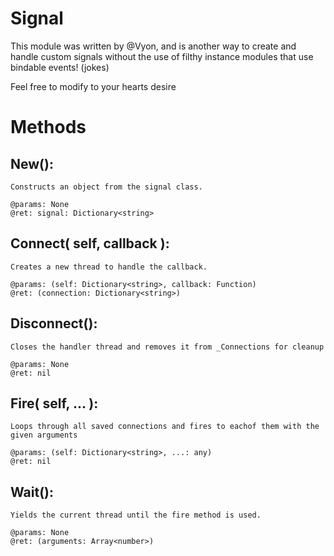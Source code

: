 # Signal
This module was written by @Vyon, and is another way to create and handle custom signals without the use of filthy instance modules that use bindable events! (jokes)

Feel free to modify to your hearts desire

# Methods
## New():
	Constructs an object from the signal class.

	@params: None
	@ret: signal: Dictionary<string>

## Connect( self, callback ):
	Creates a new thread to handle the callback.
	
	@params: (self: Dictionary<string>, callback: Function)
	@ret: (connection: Dictionary<string>)

## Disconnect():
	Closes the handler thread and removes it from _Connections for cleanup
			
	@params: None
	@ret: nil

## Fire( self, ... ):
	Loops through all saved connections and fires to eachof them with the given arguments
	
	@params: (self: Dictionary<string>, ...: any)
	@ret: nil

## Wait():
	Yields the current thread until the fire method is used.
			
	@params: None
	@ret: (arguments: Array<number>)